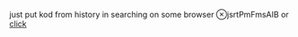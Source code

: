 just put kod from history in searching on some browser ⊗jsrtPmFmsAIB
or [click](https://code.mu/ru/javascript/framework/react/book/prime/forms/array-inputs-binding/)
